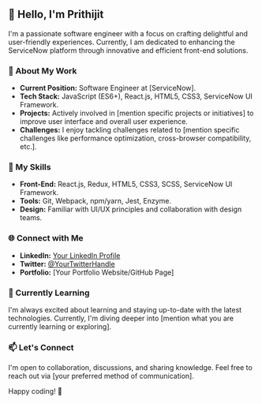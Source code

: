 ## 👋 Hello, I'm Prithijit

I'm a passionate software engineer with a focus on crafting delightful and user-friendly experiences. Currently, I am dedicated to enhancing the ServiceNow platform through innovative and efficient front-end solutions.

### 💼 About My Work

- **Current Position:** Software Engineer at [ServiceNow].
- **Tech Stack:** JavaScript (ES6+), React.js, HTML5, CSS3, ServiceNow UI Framework.
- **Projects:** Actively involved in [mention specific projects or initiatives] to improve user interface and overall user experience.
- **Challenges:** I enjoy tackling challenges related to [mention specific challenges like performance optimization, cross-browser compatibility, etc.].

### 🚀 My Skills

- **Front-End:** React.js, Redux, HTML5, CSS3, SCSS, ServiceNow UI Framework.
- **Tools:** Git, Webpack, npm/yarn, Jest, Enzyme.
- **Design:** Familiar with UI/UX principles and collaboration with design teams.

### 🌐 Connect with Me

- **LinkedIn:** [Your LinkedIn Profile](https://www.linkedin.com/in/your-profile)
- **Twitter:** [@YourTwitterHandle](https://twitter.com/yourhandle)
- **Portfolio:** [Your Portfolio Website/GitHub Page]

### 🌱 Currently Learning

I'm always excited about learning and staying up-to-date with the latest technologies. Currently, I'm diving deeper into [mention what you are currently learning or exploring].

### 📫 Let's Connect

I'm open to collaboration, discussions, and sharing knowledge. Feel free to reach out via [your preferred method of communication].

Happy coding! 🚀
